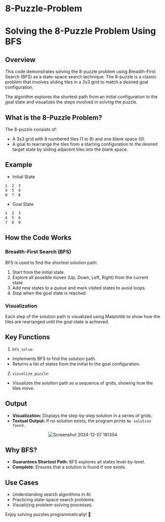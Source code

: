# 8-Puzzle-Problem
# Solving the 8-Puzzle Problem Using BFS
## Overview
This code demonstrates solving the 8-puzzle problem using Breadth-First Search (BFS) as a state-space search technique. The 8-puzzle is a classic problem that involves sliding tiles in a 3x3 grid to match a desired goal configuration.

The algorithm explores the shortest path from an initial configuration to the goal state and visualizes the steps involved in solving the puzzle.

## What is the 8-Puzzle Problem?
The 8-puzzle consists of:

- A 3x3 grid with 8 numbered tiles (1 to 8) and one blank space (0).
- A goal to rearrange the tiles from a starting configuration to the desired target state by sliding adjacent tiles into the blank space.
## Example
- Initial State
```bash
1  2  3
4  5  6
0  7  8
```
- Goal State
```bash
1  2  3
4  5  6
7  8  0
```

## How the Code Works
### Breadth-First Search (BFS)
BFS is used to find the shortest solution path:

1. Start from the initial state.
2. Explore all possible moves (Up, Down, Left, Right) from the current state.
3. Add new states to a queue and mark visited states to avoid loops.
4. Stop when the goal state is reached.

### Visualization
Each step of the solution path is visualized using Matplotlib to show how the tiles are rearranged until the goal state is achieved.

## Key Functions
1. `bfs_solve`:
- Implements BFS to find the solution path.
- Returns a list of states from the initial to the goal configuration.
2. `visualize_puzzle`:
- Visualizes the solution path as a sequence of grids, showing how the tiles move.

## Output
- **Visualization:** Displays the step-by-step solution in a series of grids.
- **Textual Output:** If no solution exists, the program prints `No solution found.`

<div align="center">
  <img src="https://github.com/user-attachments/assets/666d1399-edf2-4964-acb6-6596520b7567" alt="Screenshot 2024-12-07 181354">
</div>

## Why BFS?
- **Guarantees Shortest Path:** BFS explores all states level-by-level.
- **Complete:** Ensures that a solution is found if one exists.

## Use Cases
- Understanding search algorithms in AI.
- Practicing state-space search problems.
- Visualizing problem-solving processes.

Enjoy solving puzzles programmatically! 🎉
